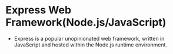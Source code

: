# Express Web Framework(Node.js/JavaScript)

* Express is a popular unopinionated web framework, written in JavaScript and hosted within the Node.js runtime environment.
